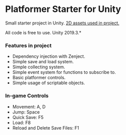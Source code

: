 # Platformer Starter for Unity 
Small starter project in Unity. [2D assets used in project.](https://assetstore.unity.com/packages/2d/environments/free-platform-game-assets-85838) 

All code is free to use. Unity 2019.3.*

### Features in project
* Dependency injection with Zenject.
* Simple save and load system.
* Simple collecting system. 
* Simple event system for functions to subscribe to.
* Basic platformer controls.
* Simple usage of scriptable objects.

### In-game Controls 
* Movement: A, D
* Jump: Space
* Quick Save: F5
* Load: F8
* Reload and Delete Save Files: F1
